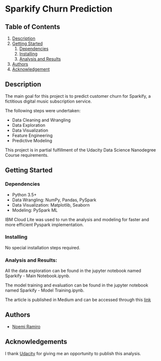 # Sparkify Churn Prediction

## Table of Contents
1. [Description](#description)
2. [Getting Started](#getting_started)
	1. [Dependencies](#dependencies)
	2. [Installing](#installing)
	3. [Analysis and Results](#executing)
3. [Authors](#authors)
4. [Acknowledgement](#acknowledgement)

<a name="descripton"></a>
## Description

The main goal for this project is to predict customer churn for Sparkify, a fictitious digital music subscription service. 

The following steps were undertaken:

* Data Cleaning and Wrangling
* Data Exploration
* Data Visualization
* Feature Engineering
* Predictive Modeling

This project is in partial fulfillment of the Udacity Data Science Nanodegree Course requirements. 

<a name="getting_started"></a>
## Getting Started

<a name="dependencies"></a>
### Dependencies
* Python 3.5+
* Data Wrangling: NumPy, Pandas, PySpark
* Data Visualization: Matplotlib, Seaborn
* Modeling: PySpark ML

IBM Cloud Lite was used to run the analysis and modeling for faster and more efficient Pyspark implementation.

<a name="installing"></a>
### Installing
No special installation steps required.

<a name="executing"></a>

### Analysis and Results:
All the data exploration can be found in the jupyter notebook named Sparkify - Main Notebook.ipynb.

The model training and evaluation can be found in the jupyter notebook named Sparkify - Model Training.ipynb.

The article is published in Medium and can be accessed through this [link](https://noemiramiro.medium.com/predicting-subscription-churn-using-pyspark-ml-b6e265c8d72f)


<a name="authors"></a>
## Authors

* [Noemi Ramiro](https://github.com/noemistatcat)

## Acknowledgements

I thank [Udacity](https://www.udacity.com/) for giving me an opportunity to publish this analysis.